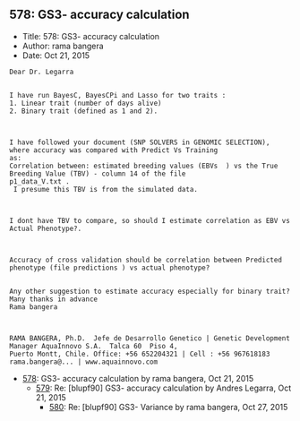 ## 578: GS3- accuracy calculation

- Title: 578: GS3- accuracy calculation
- Author: rama bangera
- Date: Oct 21, 2015

```
Dear Dr. Legarra


I have run BayesC, BayesCPi and Lasso for two traits :
1. Linear trait (number of days alive)
2. Binary trait (defined as 1 and 2). 



I have followed your document (SNP SOLVERS in GENOMIC SELECTION), where accuracy was compared with Predict Vs Training
as:
Correlation between: estimated breeding values (EBVs  ) vs the True Breeding Value (TBV) - column 14 of the file
p1_data_V.txt . 
 I presume this TBV is from the simulated data. 



I dont have TBV to compare, so should I estimate correlation as EBV vs Actual Phenotype?. 



Accuracy of cross validation should be correlation between Predicted phenotype (file predictions ) vs actual phenotype?


Any other suggestion to estimate accuracy especially for binary trait?
Many thanks in advance 
Rama bangera 



RAMA BANGERA, Ph.D.  Jefe de Desarrollo Genetico | Genetic Development Manager AquaInnovo S.A.	Talca 60  Piso 4,
Puerto Montt, Chile. Office: +56 652204321 | Cell : +56 967618183  rama.bangera@... | www.aquainnovo.com
```

- [578](0578.md): GS3- accuracy calculation by rama bangera, Oct 21, 2015
    - [579](0579.md): Re: [blupf90] GS3- accuracy calculation by Andres Legarra, Oct 21, 2015
        - [580](0580.md): Re: [blupf90] GS3- Variance by rama bangera, Oct 27, 2015
